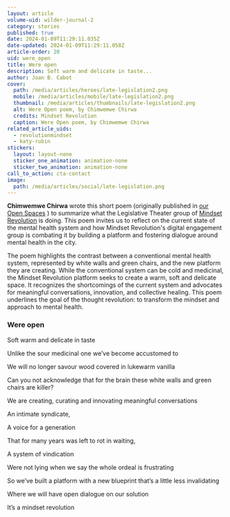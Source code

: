 ```yaml
---
layout: article
volume-uid: wilder-journal-2
category: stories
published: true
date: 2024-01-09T11:29:11.035Z
date-updated: 2024-01-09T11:29:11.058Z
article-order: 20
uid: were_open
title: Were open
description: Soft warm and delicate in taste...
author: Joan B. Cabot
cover:
  path: /media/articles/heroes/late-legislation2.png
  mobile: /media/articles/mobile/late-legislation2.png
  thumbnail: /media/articles/thumbnails/late-legislation2.png
  alt: Were Open poem, by Chimwemwe Chirwa
  credits: Mindset Revolution
  caption: Were Open poem, by Chimwemwe Chirwa
related_article_uids:
  - revolutionmindset
  - katy-rubin
stickers:
  layout: layout-none
  sticker_one_animation: animation-none
  sticker_two_animation: animation-none
call_to_action: cta-contact
image:
  path: /media/articles/social/late-legislation.png
---
```

**Chimwemwe Chirwa** wrote this short poem (originally published in [our Open Spaces](https://openspaces.platoniq.net/processes/mindset-revolution-resources/f/386/posts/82?locale=es) ) to summarize what the Legislative Theater group of [Mindset Revolution](https://journal.platoniq.net/es/wilder-journal-2/futures/revolutionmindset/) is doing. This poem invites us to reflect on the current state of the mental health system and how Mindset Revolution's digital engagement group is combating it by building a platform and fostering dialogue around mental health in the city.

The poem highlights the contrast between a conventional mental health system, represented by white walls and green chairs, and the new platform they are creating. While the conventional system can be cold and medicinal, the Mindset Revolution platform seeks to create a warm, soft and delicate space. It recognizes the shortcomings of the current system and advocates for meaningful conversations, innovation, and collective healing. This poem underlines the goal of the thought revolution: to transform the mindset and approach to mental health.

### Were open

Soft warm and delicate in taste

Unlike the sour medicinal one we’ve become accustomed to

We will no longer savour wood covered in lukewarm vanilla

Can you not acknowledge that for the brain these white walls and green chairs are killer?

We are creating, curating and innovating meaningful conversations

An intimate syndicate,

A voice for a generation

That for many years was left to rot in waiting,

A system of vindication

Were not lying when we say the whole ordeal is frustrating

So we’ve built a platform with a new blueprint that’s a little less invalidating

Where we will have open dialogue on our solution

It’s a mindset revolution
